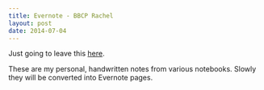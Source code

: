```yaml
---
title: Evernote - BBCP Rachel  
layout: post
date: 2014-07-04
---
```


Just going to leave this [here][evernote]. 

These are my personal, handwritten notes from various notebooks. Slowly
they will be converted into Evernote pages.

[evernote]: http://glidesu.github.io/evernote/bbcp/ "Evernote" 
